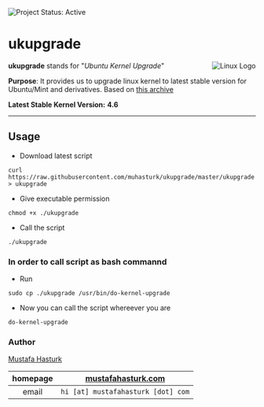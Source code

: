 ![Project Status: Active][Project Status Image]

ukupgrade
=========

<img align="right" src="https://www.kernel.org/theme/images/logos/tux.png" alt="Linux Logo" title="Tux">

**ukupgrade** stands for "*Ubuntu Kernel Upgrade*"   

**Purpose**: It provides us to upgrade linux kernel to latest stable version for Ubuntu/Mint and derivatives. Based on [this archive](http://kernel.ubuntu.com/~kernel-ppa/mainline/)


**Latest Stable Kernel Version:** **4.6**

-----------------------------------------


## Usage

* Download latest script
```
curl https://raw.githubusercontent.com/muhasturk/ukupgrade/master/ukupgrade > ukupgrade
```

* Give executable permission
```
chmod +x ./ukupgrade
```

* Call the script
```
./ukupgrade
```

### In order to call script as bash commannd

* Run 
```
sudo cp ./ukupgrade /usr/bin/do-kernel-upgrade
```
* Now you can call the script whereever you are
```
do-kernel-upgrade
```

### Author
[Mustafa Hasturk](https://www.linkedin.com/in/muhasturk)   

|   homepage	|   [mustafahasturk.com](http://mustafahasturk.com "Official Web Site")   	|
|:-:	|:-:	|
|   email	|  `hi [at] mustafahasturk [dot] com`	|

[Project Status Image]: https://img.shields.io/badge/project-active-green.svg "Project Status: Active"


